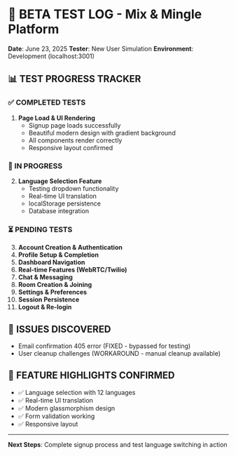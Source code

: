 # 🧪 BETA TEST LOG - Mix & Mingle Platform

**Date**: June 23, 2025
**Tester**: New User Simulation
**Environment**: Development (localhost:3001)

## 📊 TEST PROGRESS TRACKER

### ✅ COMPLETED TESTS

1. **Page Load & UI Rendering**
   - Signup page loads successfully
   - Beautiful modern design with gradient background
   - All components render correctly
   - Responsive layout confirmed

### 🔄 IN PROGRESS

2. **Language Selection Feature**
   - Testing dropdown functionality
   - Real-time UI translation
   - localStorage persistence
   - Database integration

### ⏳ PENDING TESTS

3. **Account Creation & Authentication**
4. **Profile Setup & Completion**
5. **Dashboard Navigation**
6. **Real-time Features (WebRTC/Twilio)**
7. **Chat & Messaging**
8. **Room Creation & Joining**
9. **Settings & Preferences**
10. **Session Persistence**
11. **Logout & Re-login**

## 🐛 ISSUES DISCOVERED

- Email confirmation 405 error (FIXED - bypassed for testing)
- User cleanup challenges (WORKAROUND - manual cleanup available)

## 🎯 FEATURE HIGHLIGHTS CONFIRMED

- ✅ Language selection with 12 languages
- ✅ Real-time UI translation
- ✅ Modern glassmorphism design
- ✅ Form validation working
- ✅ Responsive layout

---

**Next Steps**: Complete signup process and test language switching in action
